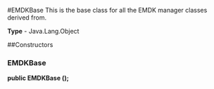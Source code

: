 #EMDKBase
This is the base class for all the EMDK manager classes derived from.

**Type** - Java.Lang.Object

##Constructors
### EMDKBase 
**public EMDKBase ();**



